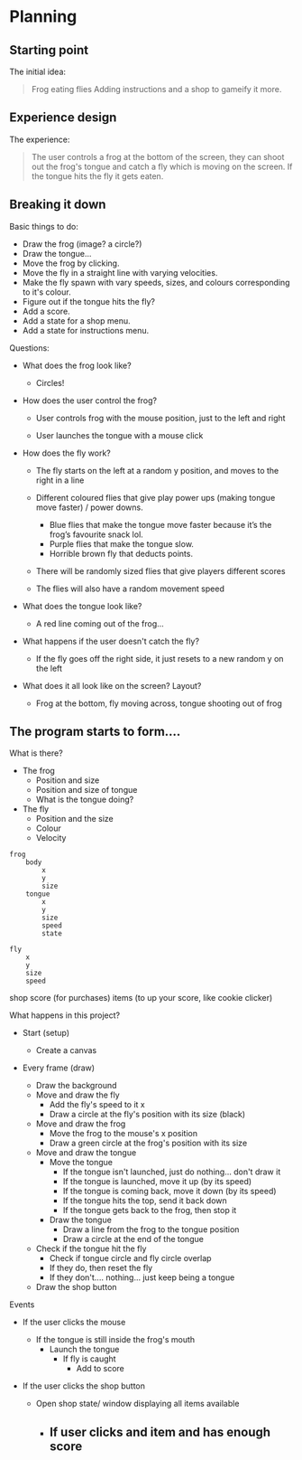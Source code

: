 # Planning

## Starting point

The initial idea:

> Frog eating flies
> Adding instructions and a shop to gameify it more.

## Experience design

The experience:

> The user controls a frog at the bottom of the screen, they can shoot out the frog's tongue and catch a fly which is moving on the screen. If the tongue hits the fly it gets eaten.

## Breaking it down

Basic things to do:

- Draw the frog (image? a circle?)
- Draw the tongue...
- Move the frog by clicking.
- Move the fly in a straight line with varying velocities.
- Make the fly spawn with vary speeds, sizes, and colours corresponding to it's colour.
- Figure out if the tongue hits the fly?
- Add a score.
- Add a state for a shop menu.
- Add a state for instructions menu.

Questions:

- What does the frog look like?
    - Circles!

- How does the user control the frog?

    - User controls frog with the mouse position, just to the left and right
    
    - User launches the tongue with a mouse click

- How does the fly work?

    - The fly starts on the left at a random y position, and moves to the right in a line

    - Different coloured flies that give play power ups (making tongue move faster) / power downs.
        - Blue flies that make the tongue move faster because it’s the frog’s favourite snack lol.
        - Purple flies that make the tongue slow.
        - Horrible brown fly that deducts points.

    - There will be randomly sized flies that give players different scores
    - The flies will also have a random movement speed

- What does the tongue look like?
    - A red line coming out of the frog...

- What happens if the user doesn't catch the fly?
    - If the fly goes off the right side, it just resets to a new random y on the left

- What does it all look like on the screen? Layout?
    - Frog at the bottom, fly moving across, tongue shooting out of frog

## The program starts to form....

What is there?

- The frog
    - Position and size
    - Position and size of tongue
    - What is the tongue doing?
- The fly
    - Position and the size
    - Colour
    - Velocity

```
frog
    body
        x
        y
        size
    tongue
        x
        y
        size
        speed
        state

fly
    x
    y
    size
    speed
```

shop 
    score (for purchases)
    items (to up your score, like cookie clicker)


What happens in this project?

- Start (setup)
    - Create a canvas
    
- Every frame (draw)
    - Draw the background
    - Move and draw the fly
        - Add the fly's speed to it x
        - Draw a circle at the fly's position with its size (black)
    - Move and draw the frog
        - Move the frog to the mouse's x position
        - Draw a green circle at the frog's position with its size
    - Move and draw the tongue
        - Move the tongue
            - If the tongue isn't launched, just do nothing... don't draw it
            - If the tongue is launched, move it up (by its speed)
            - If the tongue is coming back, move it down (by its speed)
            - If the tongue hits the top, send it back down
            - If the tongue gets back to the frog, then stop it
        - Draw the tongue
            - Draw a line from the frog to the tongue position
            - Draw a circle at the end of the tongue
    - Check if the tongue hit the fly
        - Check if tongue circle and fly circle overlap
        - If they do, then reset the fly
        - If they don't.... nothing... just keep being a tongue
    - Draw the shop button

Events

- If the user clicks the mouse
    - If the tongue is still inside the frog's mouth
        - Launch the tongue
            - If fly is caught
                - Add to score

- If the user clicks the shop button
    - Open shop state/ window displaying all items available
        - If user clicks and item and has enough score
           -   